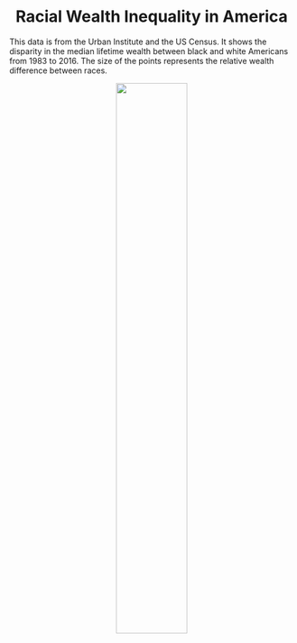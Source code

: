 <h1 align="center">
Racial Wealth Inequality in America
</h1>

This data is from the Urban Institute and the US Census. It shows the disparity in the median lifetime wealth between black and white Americans from 1983 to 2016. The size of the points represents the relative wealth difference between races. 

<p align="center">
<img src="https://github.com/nrennie/tidytuesday/blob/main/2021/09-02-2021/09022021.jpg?raw=true" width="50%">
</p>


